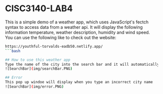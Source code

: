 # CISC3140-LAB4
This is a simple demo of a weather app, which uses JavaScript's fectch syntax to access data from a weather api. It will display the following information temperature, weather description, humidity and wind speed.
You can use the following like to check out the website:
```bash
https://youthful-torvalds-eadb50.netlify.app/
```bash

## How to use this weather app
Type the name of the city into the search bar and it will automatically change the information that coorespond to the city
![SearchBar](img/searchBar.PNG)

## Error
This pop up windoe will display when you type an incorrect city name
![SearchBar](img/error.PNG)
